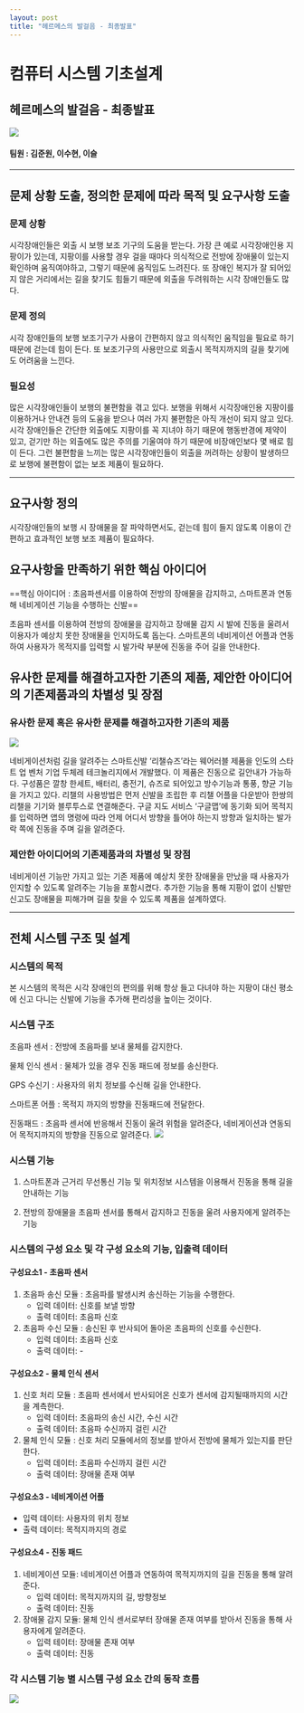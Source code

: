 ```yaml
---
layout: post
title: "헤르메스의 발걸음 - 최종발표"
---
```


# 컴퓨터 시스템 기초설계
##  헤르메스의 발걸음 - 최종발표

![](https://raw.githubusercontent.com/bada7211/bada7211.github.com/master/KakaoTalk_20160610_183817448.png)

#### 팀원 : 김준원, 이수현, 이슬




* * *


## 문제 상황 도출, 정의한 문제에 따라 목적 및 요구사항 도출

### 문제 상황

시각장애인들은 외출 시 보행 보조 기구의 도움을 받는다. 가장 큰 예로 시각장애인용 지팡이가 있는데, 지팡이를 사용할 경우 걸을 때마다 의식적으로 전방에 장애물이 있는지 확인하며 움직여야하고, 그렇기 때문에 움직임도 느려진다. 또 장애인 복지가 잘 되어있지 않은 거리에서는 길을 찾기도 힘들기 때문에 외출을 두려워하는 시각 장애인들도 많다.

### 문제 정의

시각 장애인들의 보행 보조기구가 사용이 간편하지 않고 의식적인 움직임을 필요로 하기 때문에 걷는데 힘이 든다. 또 보조기구의 사용만으로 외출시 목적지까지의 길을 찾기에도 어려움을 느낀다.

### 필요성

많은 시각장애인들이 보행의 불편함을 겪고 있다. 보행을 위해서 시각장애인용 지팡이를 이용하거나 안내견 등의 도움을 받으나 여러 가지 불편함은 아직 개선이 되지 않고 있다. 시각 장애인들은 간단한 외출에도 지팡이를 꼭 지녀야 하기 때문에 행동반경에 제약이 있고, 걷기만 하는 외출에도 많은 주의를 기울여야 하기 때문에 비장애인보다 몇 배로 힘이 든다. 그런 불편함을 느끼는 많은 시각장애인들이 외출을 꺼려하는 상황이 발생하므로 보행에 불편함이 없는 보조 제품이 필요하다.


* * *

## 요구사항 정의

시각장애인들의 보행 시 장애물을 잘 파악하면서도, 걷는데 힘이 들지 않도록 이용이 간편하고 효과적인 보행 보조 제품이 필요하다.

## 요구사항을 만족하기 위한 핵심 아이디어

==핵심 아이디어 : 초음파센서를 이용하여 전방의 장애물을 감지하고, 스마트폰과 연동해 네비게이션 기능을 수행하는 신발==

초음파 센서를 이용하여 전방의 장애물을 감지하고 장애물 감지 시 발에 진동을 울려서 이용자가 예상치 못한 장애물을 인지하도록 돕는다. 스마트폰의 네비게이션 어플과 연동하여 사용자가 목적지를 입력할 시 발가락 부분에 진동을 주어 길을 안내한다.

## 유사한 문제를 해결하고자한 기존의 제품, 제안한 아이디어의 기존제품과의 차별성 및 장점

### 유사한 문제 혹은 유사한 문제를 해결하고자한 기존의 제품

![](https://raw.githubusercontent.com/bada7211/bada7211.github.com/master/KakaoTalk_20160610_183811127.jpg)

네비게이션처럼 길을 알려주는 스마트신발 ‘리챌슈즈’라는 웨어러블 제품을 인도의 스타트 업 벤처 기업 두체레 테크놀리지에서 개발했다. 이 제품은 진동으로 길안내가 가능하다.
구성품은 깔창 한세트, 배터리, 충전기, 슈즈로 되어있고 방수기능과 통풍, 향균 기능을 가지고 있다. 리챌의 사용방법은 먼저 신발을 조립한 후 리챌 어플을 다운받아 한쌍의 리챌을 기기와 블루투스로 연결해준다. 구글 지도 서비스 ‘구글맵’에 동기화 되어 목적지를 입력하면 앱의 명령에 따라 언제 어디서 방향을 틀어야 하는지 방향과 일치하는 발가락 쪽에 진동을 주며 길을 알려준다.

### 제안한 아이디어의 기존제품과의 차별성 및 장점

네비게이션 기능만 가지고 있는 기존 제품에 예상치 못한 장애물을 만났을 때 사용자가 인지할 수 있도록 알려주는 기능을 포함시켰다. 추가한 기능을 통해 지팡이 없이 신발만 신고도 장애물을 피해가며 길을 찾을 수 있도록 제품을 설계하였다.

* * *


## 전체 시스템 구조 및 설계

### 시스템의 목적

본 시스템의 목적은 시각 장애인의 편의를 위해 항상 들고 다녀야 하는 지팡이 대신 평소에 신고 다니는 신발에 기능을 추가해 편리성을 높이는 것이다.

### 시스템 구조

초음파 센서 : 전방에 초음파를 보내 물체를 감지한다.

물체 인식 센서 : 물체가 있을 경우 진동 패드에 정보를 송신한다.

GPS 수신기 : 사용자의 위치 정보를 수신해 길을 안내한다.

스마트폰 어플 : 목적지 까지의 방향을 진동패드에 전달한다.

진동패드 : 초음파 센서에 반응해서 진동이 울려 위험을 알려준다, 네비게이션과 연동되어 목적지까지의 방향을 진동으로 알려준다.
![](https://raw.githubusercontent.com/bada7211/bada7211.github.com/master/KakaoTalk_20160610_183814149.png)

### 시스템 기능

1. 스마트폰과 근거리 무선통신 기능 및 위치정보 시스템을 이용해서 진동을 통해 길을 안내하는 기능

2. 전방의 장애물을 초음파 센서를 통해서 감지하고 진동을 울려 사용자에게 알려주는 기능


### 시스템의 구성 요소 및 각 구성 요소의 기능, 입출력 데이터

#### 구성요소1 - 초음파 센서
1. 초음파 송신 모듈 : 초음파를 발생시켜 송신하는 기능을 수행한다.
   - 입력 데이터: 신호를 보낼 방향
   - 출력 데이터: 초음파 신호
2. 초음파 수신 모듈 : 송신된 후 반사되어 돌아온 초음파의 신호를 수신한다.
   - 입력 데이터: 초음파 신호
   - 출력 데이터: -

#### 구성요소2 - 물체 인식 센서
1. 신호 처리 모듈 : 초음파 센서에서 반사되어온 신호가 센서에 감지될때까지의 시간을 계측한다.
   - 입력 데이터: 초음파의 송신 시간, 수신 시간
   - 출력 데이터: 초음파 수신까지 걸린 시간
2. 물체 인식 모듈 : 신호 처리 모듈에서의 정보를 받아서 전방에 물체가 있는지를 판단한다.
   - 입력 데이터: 초음파 수신까지 걸린 시간
   - 출력 데이터: 장애물 존재 여부
   
#### 구성요소3 - 네비게이션 어플
   - 입력 데이터: 사용자의 위치 정보
   - 출력 데이터: 목적지까지의 경로
   
#### 구성요소4 - 진동 패드
1. 네비게이션 모듈: 네비게이션 어플과 연동하여 목적지까지의 길을 진동을 통해 알려준다.
   - 입력 데이터: 목적지까지의 길, 방향정보
   - 출력 데이터: 진동
2. 장애물 감지 모듈: 물체 인식 센서로부터 장애물 존재 여부를 받아서 진동을 통해 사용자에게 알려준다.
   - 입력 테이터: 장애물 존재 여부
   - 출력 데이터: 진동

### 각 시스템 기능 별 시스템 구성 요소 간의 동작 흐름

![](https://raw.githubusercontent.com/bada7211/bada7211.github.com/master/KakaoTalk_20160610_170315479.jpg)

